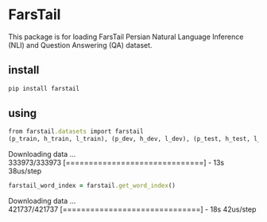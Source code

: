 # FarsTail
This package is for loading FarsTail Persian Natural Language Inference (NLI) and Question Answering (QA) dataset.

## install
```ruby
pip install farstail
```

## using
```ruby
from farstail.datasets import farstail
(p_train, h_train, l_train), (p_dev, h_dev, l_dev), (p_test, h_test, l_test) = farstail.load_data()
```
Downloading data ...  
333973/333973 [==============================] - 13s 38us/step

```ruby
farstail_word_index = farstail.get_word_index()
```
Downloading data ...  
421737/421737 [==============================] - 18s 42us/step
